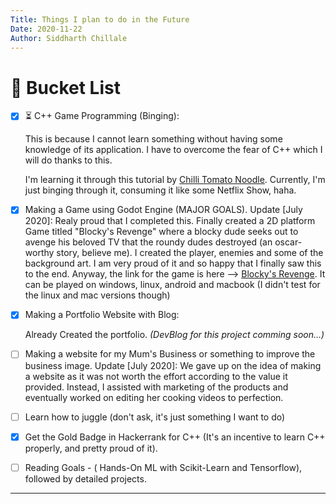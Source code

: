 ```yaml
---
Title: Things I plan to do in the Future
Date: 2020-11-22
Author: Siddharth Chillale
---
```


#  :checkered_flag: Bucket List 

* [x]   :hourglass_flowing_sand: C++ Game Programming (Binging):

    This is because I cannot learn something without having some knowledge of its application. I have to overcome the fear of C++ which I will do thanks to this.

    I'm learning it through this tutorial by [Chilli Tomato Noodle](https://www.youtube.com/watch?v=PwuIEMUFUnQ&list=PLqCJpWy5FohcehaXlCIt8sVBHBFFRVWsx&index=1). Currently, I'm just binging through it, consuming it like some Netflix Show, haha. 


* [x]   Making a Game using Godot Engine (MAJOR GOALS).
    Update [July 2020]: Realy proud that I completed this. Finally created a 2D platform Game titled "Blocky's Revenge" where a blocky dude seeks out to avenge his beloved TV that the roundy dudes destroyed (an oscar-worthy story, believe me). I created the player, enemies and some of the background art. I am very proud of it and so happy that I finally saw this to the end. Anyway, the link for the game is here --> [Blocky's Revenge](https://siddharthchillale.itch.io/blockys-revenge). It can be played on windows, linux, android and macbook (I didn't test for the linux and mac versions though)

* [x]   Making a Portfolio Website with Blog:

    Already Created the portfolio. *(DevBlog for this project comming soon...)*

* [ ]   Making a website for my Mum's Business or something to improve the business image.
    Update [July 2020]: We gave up on the idea of making a website as it was not worth the effort according to the value it provided. Instead, I assisted with marketing of the products and eventually worked on editing her cooking videos to perfection.

* [ ]   Learn how to juggle (don't ask, it's just something I want to do)

* [x]   Get the Gold Badge in Hackerrank for C++ (It's an incentive to learn C++ properly, and pretty proud of it).

* [ ]   Reading Goals - ( Hands-On ML with Scikit-Learn and Tensorflow), followed by detailed projects.


---


